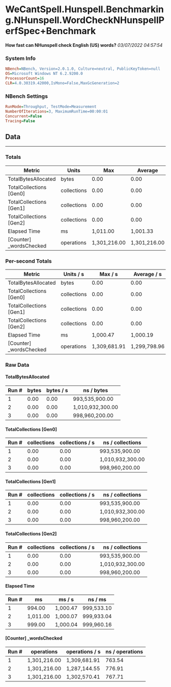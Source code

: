 ﻿# WeCantSpell.Hunspell.Benchmarking.NHunspell.WordCheckNHunspellPerfSpec+Benchmark
__How fast can NHunspell check English (US) words?__
_03/07/2022 04:57:54_
### System Info
```ini
NBench=NBench, Version=2.0.1.0, Culture=neutral, PublicKeyToken=null
OS=Microsoft Windows NT 6.2.9200.0
ProcessorCount=16
CLR=4.0.30319.42000,IsMono=False,MaxGcGeneration=2
```

### NBench Settings
```ini
RunMode=Throughput, TestMode=Measurement
NumberOfIterations=3, MaximumRunTime=00:00:01
Concurrent=False
Tracing=False
```

## Data
-------------------

### Totals
|          Metric |           Units |             Max |         Average |             Min |          StdDev |
|---------------- |---------------- |---------------- |---------------- |---------------- |---------------- |
|TotalBytesAllocated |           bytes |            0.00 |            0.00 |            0.00 |            0.00 |
|TotalCollections [Gen0] |     collections |            0.00 |            0.00 |            0.00 |            0.00 |
|TotalCollections [Gen1] |     collections |            0.00 |            0.00 |            0.00 |            0.00 |
|TotalCollections [Gen2] |     collections |            0.00 |            0.00 |            0.00 |            0.00 |
|    Elapsed Time |              ms |        1,011.00 |        1,001.33 |          994.00 |            8.74 |
|[Counter] _wordsChecked |      operations |    1,301,216.00 |    1,301,216.00 |    1,301,216.00 |            0.00 |

### Per-second Totals
|          Metric |       Units / s |         Max / s |     Average / s |         Min / s |      StdDev / s |
|---------------- |---------------- |---------------- |---------------- |---------------- |---------------- |
|TotalBytesAllocated |           bytes |            0.00 |            0.00 |            0.00 |            0.00 |
|TotalCollections [Gen0] |     collections |            0.00 |            0.00 |            0.00 |            0.00 |
|TotalCollections [Gen1] |     collections |            0.00 |            0.00 |            0.00 |            0.00 |
|TotalCollections [Gen2] |     collections |            0.00 |            0.00 |            0.00 |            0.00 |
|    Elapsed Time |              ms |        1,000.47 |        1,000.19 |        1,000.04 |            0.24 |
|[Counter] _wordsChecked |      operations |    1,309,681.91 |    1,299,798.96 |    1,287,144.55 |       11,521.45 |

### Raw Data
#### TotalBytesAllocated
|           Run # |           bytes |       bytes / s |      ns / bytes |
|---------------- |---------------- |---------------- |---------------- |
|               1 |            0.00 |            0.00 |  993,535,900.00 |
|               2 |            0.00 |            0.00 |1,010,932,300.00 |
|               3 |            0.00 |            0.00 |  998,960,200.00 |

#### TotalCollections [Gen0]
|           Run # |     collections | collections / s |ns / collections |
|---------------- |---------------- |---------------- |---------------- |
|               1 |            0.00 |            0.00 |  993,535,900.00 |
|               2 |            0.00 |            0.00 |1,010,932,300.00 |
|               3 |            0.00 |            0.00 |  998,960,200.00 |

#### TotalCollections [Gen1]
|           Run # |     collections | collections / s |ns / collections |
|---------------- |---------------- |---------------- |---------------- |
|               1 |            0.00 |            0.00 |  993,535,900.00 |
|               2 |            0.00 |            0.00 |1,010,932,300.00 |
|               3 |            0.00 |            0.00 |  998,960,200.00 |

#### TotalCollections [Gen2]
|           Run # |     collections | collections / s |ns / collections |
|---------------- |---------------- |---------------- |---------------- |
|               1 |            0.00 |            0.00 |  993,535,900.00 |
|               2 |            0.00 |            0.00 |1,010,932,300.00 |
|               3 |            0.00 |            0.00 |  998,960,200.00 |

#### Elapsed Time
|           Run # |              ms |          ms / s |         ns / ms |
|---------------- |---------------- |---------------- |---------------- |
|               1 |          994.00 |        1,000.47 |      999,533.10 |
|               2 |        1,011.00 |        1,000.07 |      999,933.04 |
|               3 |          999.00 |        1,000.04 |      999,960.16 |

#### [Counter] _wordsChecked
|           Run # |      operations |  operations / s | ns / operations |
|---------------- |---------------- |---------------- |---------------- |
|               1 |    1,301,216.00 |    1,309,681.91 |          763.54 |
|               2 |    1,301,216.00 |    1,287,144.55 |          776.91 |
|               3 |    1,301,216.00 |    1,302,570.41 |          767.71 |


